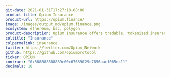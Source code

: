 ```yaml
---
git-date: 2021-01-31T17:27:18-08:00
product-title: Opium Insurance
product-url: https://opium.finance/
image: /images/output_md/opium.finance.png
ecosystem: ethereum, bsc, polygon
product-description: Opium Insurance offers tradable, tokenized insurance position against smart-contract hacking or against stablecoin default.
coltitle: "Insurance"
colpermalink: insurance
twitter: https://twitter.com/Opium_Network
github: https://github.com/opiumprotocol
ticker: OPIUM
contract: "0x888888888889c00c67689029d7856aac1065ec11"
decimals: 18
---
```

